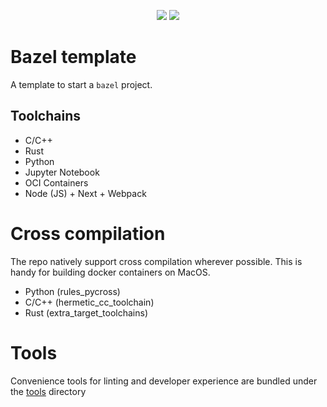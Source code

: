 <p align="center">

<img src=https://github.com/hexdae/template/actions/workflows/linux.yml/badge.svg href=https://github.com/hexdae/template/actions/workflows/linux.yml>
<img src=https://github.com/hexdae/template/actions/workflows/mac.yml/badge.svg href=https://github.com/hexdae/template/actions/workflows/mac.yml>

</p>

# Bazel template

A template to start a `bazel` project.

## Toolchains

- C/C++
- Rust
- Python
- Jupyter Notebook
- OCI Containers
- Node (JS) + Next + Webpack

# Cross compilation

The repo natively support cross compilation wherever possible. This is handy
for building docker containers on MacOS.

- Python (rules_pycross)
- C/C++ (hermetic_cc_toolchain)
- Rust (extra_target_toolchains)

# Tools

Convenience tools for linting and developer experience are bundled under the
[tools](./tools/) directory
